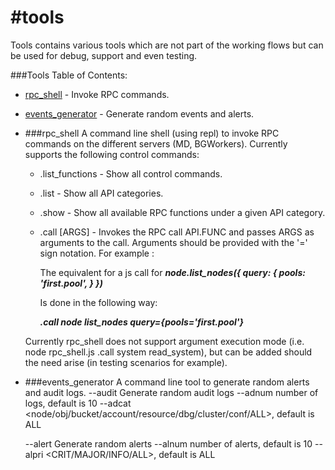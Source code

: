 #tools
===========
Tools contains various tools which are not part of the working flows but can be used for debug, support and even testing.

###Tools Table of Contents:

* [rpc_shell](#rpc_shell) - Invoke RPC commands.
* [events_generator](#events_generator) - Generate random events and alerts.


* ###rpc_shell
  A command line shell (using repl) to invoke RPC commands on the different servers (MD, BGWorkers).
  Currently supports the following control commands:
    - .list_functions   - Show all control commands.
    - .list             - Show all API categories.
    - .show <API>       - Show all available RPC functions under a given API category.
    - .call <API> <FUNC> [ARGS] - Invokes the RPC call API.FUNC and passes ARGS as arguments to the call.
      Arguments should be provided with the '=' sign notation.
      For example :

      The equivalent for a js call for
      ___node.list_nodes({
        query: {
          pools: 'first.pool',
        }
      })___

      Is done in the following way:

      ___.call node list_nodes query={pools='first.pool'}___

  Currently rpc_shell does not support argument execution mode (i.e. node rpc_shell.js .call system read_system),
  but can be added should the need arise (in testing scenarios for example).

* ###events_generator
  A command line tool to generate random alerts and audit logs.
	--audit		Generate random audit logs
		--adnum number of logs, default is 10
		--adcat <node/obj/bucket/account/resource/dbg/cluster/conf/ALL>, default is ALL

 	--alert		Generate random alerts
		--alnum number of alerts, default is 10
		--alpri <CRIT/MAJOR/INFO/ALL>, default is ALL